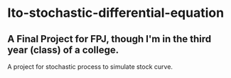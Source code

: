 # Ito-stochastic-differential-equation

## A Final Project for FPJ, though I'm in the third year (class) of a college.

A project for stochastic process to simulate stock curve.
